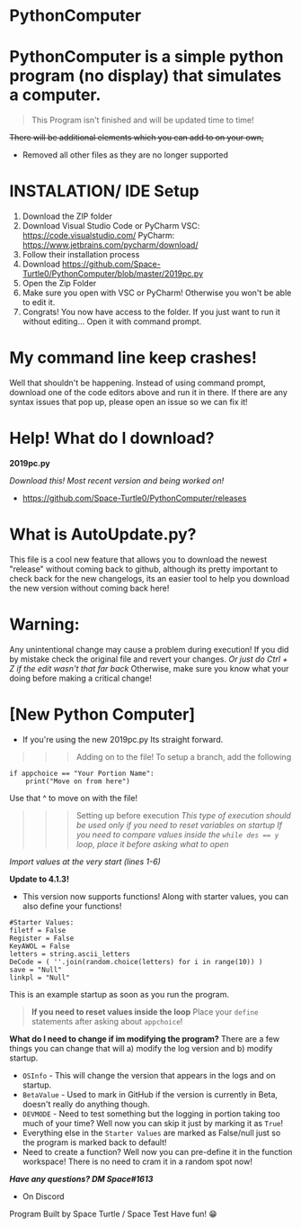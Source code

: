 # PythonComputer

# PythonComputer is a simple python program (no display) that simulates a computer. 
>This Program isn't finished and will be updated time to time!


~~There will be additional elements which you can add to on your own,~~
- Removed all other files as they are no longer supported

# INSTALATION/ IDE Setup
1) Download the ZIP folder
2) Download Visual Studio Code or PyCharm
VSC: https://code.visualstudio.com/
PyCharm: https://www.jetbrains.com/pycharm/download/
3) Follow their installation process
4) Download https://github.com/Space-Turtle0/PythonComputer/blob/master/2019pc.py
5) Open the Zip Folder
6) Make sure you open with VSC or PyCharm! Otherwise you won't be able to edit it.
7) Congrats! You now have access to the folder.
If you just want to run it without editing...
Open it with command prompt.

# My command line keep crashes!
Well that shouldn't be happening. Instead of using command prompt, download one of the code editors above and run it in there. If there are any syntax issues that pop up, please open an issue so we can fix it!


# Help! What do I download?

**2019pc.py**

*Download this! Most recent version and being worked on!*

- https://github.com/Space-Turtle0/PythonComputer/releases

# What is AutoUpdate.py?
This file is a cool new feature that allows you to download the newest "release" without coming back to github, although its pretty important to check back for the new changelogs, its an easier tool to help you download the new version without coming back here!

# Warning:
Any unintentional change may cause a problem during execution! 
If you did by mistake check the original file and revert your changes.
*Or just do Ctrl + Z if the edit wasn't that far back* 
Otherwise, make sure you know what your doing before making a critical change!

# [New Python Computer]
- If you're using the new 2019pc.py
Its straight forward. 
>>> Adding on to the file!
To setup a branch, add the following
```
if appchoice == "Your Portion Name":
    print("Move on from here")
```
Use that ^ to move on with the file!

>>> Setting up before execution
*This type of execution should be used only if you need to reset variables on startup*
*If you need to compare values inside the `while des == y` loop, place it before asking what to open*

*Import values at the very start (lines 1-6)*

**Update to 4.1.3!**
- This version now supports functions! Along with starter values, you can also define your functions!
```
#Starter Values:
filetf = False
Register = False
KeyAWOL = False
letters = string.ascii_letters
DeCode = ( ''.join(random.choice(letters) for i in range(10)) )
save = "Null"
linkpl = "Null"
```
This is an example startup as soon as you run the program.

> **If you need to reset values inside the loop**
Place your `define` statements after asking about `appchoice`!

**What do I need to change if im modifying the program?**
There are a few things you can change that will a) modify the log version and b) modify startup.
- `OSInfo` - This will change the version that appears in the logs and on startup.
- `BetaValue` - Used to mark in GitHub if the version is currently in Beta, doesn't really do anything though.
- `DEVMODE` - Need to test something but the logging in portion taking too much of your time? Well now you can skip it just by marking it as `True`!
- Everything else in the `Starter Values` are marked as False/null just so the program is marked back to default!
- Need to create a function? Well now you can pre-define it in the function workspace! There is no need to cram it in a random spot now!



***Have any questions? DM Space#1613*** 
- On Discord

Program Built by Space Turtle / Space
Test
Have fun! 😁
